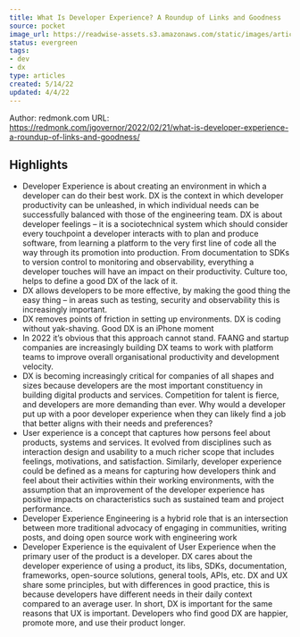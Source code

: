 ```yaml
---
title: What Is Developer Experience? A Roundup of Links and Goodness
source: pocket
image_url: https://readwise-assets.s3.amazonaws.com/static/images/article2.74d541386bbf.png
status: evergreen
tags: 
- dev 
- dx 
type: articles
created: 5/14/22
updated: 4/4/22
---
```


Author: redmonk.com
URL: https://redmonk.com/jgovernor/2022/02/21/what-is-developer-experience-a-roundup-of-links-and-goodness/

## Highlights
- Developer Experience is about creating an environment in which a developer can do their best work. DX is the context in which developer productivity can be unleashed, in which individual needs can be successfully balanced with those of the engineering team. DX is about developer feelings – it is a sociotechnical system which should consider every touchpoint a developer interacts with to plan and produce software, from learning a platform to the very first line of code all the way through its promotion into production. From documentation to SDKs to version control to monitoring and observability, everything a developer touches will have an impact on their productivity. Culture too, helps to define a good DX of the lack of it.
- DX allows developers to be more effective, by making the good thing the easy thing – in areas such as testing, security and observability this is increasingly important.
- DX removes points of friction in setting up environments. DX is coding without yak-shaving. Good DX is an iPhone moment
- In 2022 it’s obvious that this approach cannot stand. FAANG and startup companies are increasingly building DX teams to work with platform teams to improve overall organisational productivity and development velocity.
- DX is becoming increasingly critical for companies of all shapes and sizes because developers are the most important constituency in building digital products and services. Competition for talent is fierce, and developers are more demanding than ever. Why would a developer put up with a poor developer experience when they can likely find a job that better aligns with their needs and preferences?
- User experience is a concept that captures how persons feel about products, systems and services. It evolved from disciplines such as interaction design and usability to a much richer scope that includes feelings, motivations, and satisfaction. Similarly, developer experience could be defined as a means for capturing how developers think and feel about their activities within their working environments, with the assumption that an improvement of the developer experience has positive impacts on characteristics such as sustained team and project performance.
- Developer Experience Engineering is a hybrid role that is an intersection between more traditional advocacy of engaging in communities, writing posts, and doing open source work with engineering work
- Developer Experience is the equivalent of User Experience when the primary user of the product is a developer. DX cares about the developer experience of using a product, its libs, SDKs, documentation, frameworks, open-source solutions, general tools, APIs, etc. 
  DX and UX share some principles, but with differences in good practice, this is because developers have different needs in their daily context compared to an average user. 
  In short, DX is important for the same reasons that UX is important. Developers who find good DX are happier, promote more, and use their product longer.
